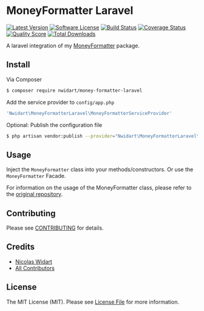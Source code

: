 # MoneyFormatter Laravel

[![Latest Version](https://img.shields.io/github/release/nwidart/money-formatter-laravel.svg?style=flat-square)](https://github.com/nwidart/money-formatter-laravel/releases)
[![Software License](https://img.shields.io/badge/license-MIT-brightgreen.svg?style=flat-square)](LICENSE.md)
[![Build Status](https://img.shields.io/travis/nWidart/MoneyFormatter-Laravel/master.svg?style=flat-square)](https://travis-ci.org/nwidart/MoneyFormatter-Laravel)
[![Coverage Status](https://img.shields.io/scrutinizer/coverage/g/nwidart/MoneyFormatter-Laravel.svg?style=flat-square)](https://scrutinizer-ci.com/g/nwidart/MoneyFormatter-Laravel/code-structure)
[![Quality Score](https://img.shields.io/scrutinizer/g/nwidart/money-formatter-laravel.svg?style=flat-square)](https://scrutinizer-ci.com/g/nwidart/money-formatter-laravel)
[![Total Downloads](https://img.shields.io/packagist/dt/nwidart/money-formatter-laravel.svg?style=flat-square)](https://packagist.org/packages/nwidart/money-formatter-laravel)

A laravel integration of my [MoneyFormatter](https://github.com/nWidart/MoneyFormatter) package.

## Install

Via Composer

``` bash
$ composer require nwidart/money-formatter-laravel
```

Add the service provider to `config/app.php`

``` php
'Nwidart\MoneyFormatterLaravel\MoneyFormatterServiceProvider'
```

Optional: Publish the configuration file

``` bash
$ php artisan vendor:publish --provider="Nwidart\MoneyFormatterLaravel\MoneyFormatterServiceProvider"
```

## Usage

Inject the `MoneyFormatter` class into your methods/constructors. Or use the `MoneyFormatter` Facade.

For information on the usage of the MoneyFormatter class, please refer to the [original repository](https://github.com/nWidart/MoneyFormatter).

## Contributing

Please see [CONTRIBUTING](CONTRIBUTING.md) for details.

## Credits

- [Nicolas Widart](https://github.com/nWidart)
- [All Contributors](../../contributors)

## License

The MIT License (MIT). Please see [License File](LICENSE.md) for more information.
